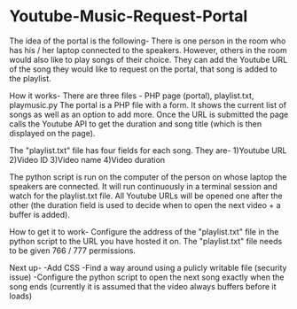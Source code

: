 Youtube-Music-Request-Portal
============================
The idea of the portal is the following-
There is one person in the room who has his / her laptop connected to the speakers. However, others in the room would also like to play songs of their choice. They can add the Youtube URL of the song they would like to request on the portal, that song is added to the playlist.

How it works-
There are three files -
PHP page (portal), playlist.txt, playmusic.py
The portal is a PHP file with a form. It shows the current list of songs as well as an option to add more. Once the URL is submitted the page calls the Youtube API to get the duration and song title (which is then displayed on the page).

The "playlist.txt" file has four fields for each song. They are-
1)Youtube URL
2)Video ID
3)Video name
4)Video duration

The python script is run on the computer of the person on whose laptop the speakers are connected. It will run continuously in a terminal session and watch for the playlist.txt file. All Youtube URLs will be opened one after the other (the duration field is used to decide when to open the next video + a buffer is added).

How to get it to work-
Configure the address of the "playlist.txt" file in the python script to the URL you have hosted it on. The "playlist.txt" file needs to be given 766 / 777 permissions.

Next up-
-Add CSS
-Find a way around using a pulicly writable file (security issue)
-Configure the python script to open the next song exactly when the song ends (currently it is assumed that the video always buffers before it loads) 
